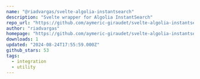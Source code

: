 ```yaml
---
name: "@riadvargas/svelte-algolia-instantsearch"
description: "Svelte wrapper for Algolia InstantSearch"
repo_url: "https://github.com/aymeric-giraudet/svelte-algolia-instantsearch"
author: "riadvargas"
homepage: "https://github.com/aymeric-giraudet/svelte-algolia-instantsearch#readme"
downloads: 1
updated: "2024-08-24T17:55:59.000Z"
github_stars: 53
tags: 
  - integration
  - utility
---
```

